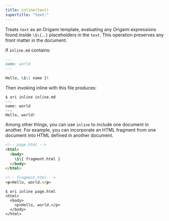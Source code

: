 ```yaml
---
title: inline(text)
supertitle: "text:"
---
```


Treats `text` as an Origami template, evaluating any Origami expressions found inside `\$\{`…`}` placeholders in the `text`. This operation preserves any front matter in the document.

If `inline.md` contains:

```md
---
name: world
---

Hello, \$\{ name }!
```

Then invoking inline with this file produces:

```console
$ ori inline inline.md
---
name: world
---
Hello, world!
```

Among other things, you can use `inline` to include one document in another. For example, you can incorporate an HTML fragment from one document into HTML defined in another document.

```html
<!-- page.html -->
<html>
  <body>
    \$\{ fragment.html }
  </body>
</html>
```

```html
<!-- fragment.html -->
<p>Hello, world.</p>
```

```console
$ ori inline page.html
<html>
  <body>
    <p>Hello, world.</p>
  </body>
</html>
```
